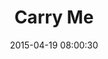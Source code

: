 ---
layout: post
title:  "Carry Me"
number: "110"
date:   2015-04-19 08:00:30
large-image: "https://farm9.staticflickr.com/8738/17221684801_25e5433ee6_k.jpg"
---